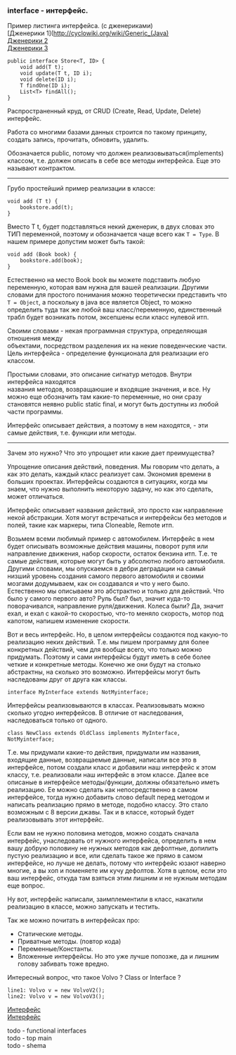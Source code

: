 ### interface - интерфейс.  

Пример листинга интерфейса. (с дженериками)  
[Дженерики 1](http://cyclowiki.org/wiki/Generic_(Java)  
[Дженерики 2](http://www.quizful.net/post/java-generics-tutorial)  
[Дженерики 3](http://developer.alexanderklimov.ru/android/java/generic.php)  

    public interface Store<T, ID> {  
        void add(T t);  
        void update(T t, ID i); 
        void delete(ID i);
        T findOne(ID i);
        List<T> findAll();
    }

Распространенный круд, от CRUD (Create, Read, Update, Delete) интерфейс.

Работа со многими базами данных строится по такому принципу,
создать запись, прочитать, обновить, удалить.  

Обозначается public, потому что должен реализовываться(implements) классом, т.е.
должен описать в себе все методы интерфейса. Еще это называют контрактом.

- - - 

Грубо простейший пример реализации в классе:

    void add (T t) {
        bookstore.add(t);
    }

Вместо T t, будет подставляться некий дженерик, в двух словах это ТИП переменной,
поэтому и обозначается чаще всего как `T = Type`.
В нашем примере допустим может быть такой:

    void add (Book book) {
        bookstore.add(book);
    }

Естественно на место Book book вы можете подставить любую переменную, которая вам
нужна для вашей реализации. Другими словами для простого понимания можно
теоретически представить что `T = Object`, а поскольку в java все является Object,
то можно определить туда так же любой ваш класс/переменную, единственный трабл
будет возникать потом, эксепшены если класс нулевой итп.

Своими словами - некая программная структура, определяющая отношения между  
объектами, посредством разделения их на некие поведенческие части.  
Цель интерфейса - определение функционала для реализации его классом.  

Простыми словами, это описание сигнатур методов. Внутри интерфейса находятся  
названия методов, возвращаюшие и входящие значения, и все. Ну можно еще обозначить
там какие-то переменные, но они сразу становятся неявно public static final,
и могут быть доступны из любой части программы.  

Интерфейс описывает действия, а поэтому в нем находятся, - эти самые действия,
т.е. функции или методы.  


- - -  

Зачем это нужно? Что это упрощает или какие дает преимущества?


Упрощение описания действий, поведения. Мы говорим что делать, а как это делать,
каждый класс реализует сам. Экономия времени в больших проектах. Интерфейсы
создаются в ситуациях, когда мы знаем, что нужно выполнить некоторую задачу, но
как это сделать, может отличаться.

Интерфейс описывает названия действий, это просто как направление некой абстракции.
Хотя могут встречаться и интерфейсы без методов и полей, такие как маркеры,
типа Cloneable, Remote итп.


Возьмем всеми любимый пример с автомобилем. Интерфейс в нем будет описывать
возможные действия машины, поворот руля или направление
движения, набор скорости, остаток бензина итп. Т.е. те самые действия,
которые могут быть у абсолютно любого автомобиля. Другими словами, мы
опускаемся в дебри деградации на самый низший уровень создания самого
первого автомобиля и своими мозгами додумываем, как он создавался и что у
него было. Естественно мы описываем это абстрактно и только для действий.
Что было у самого первого авто?
Руль был? был, значит куда-то поворачивался, направление руля/движения.
Колеса были? Да, значит ехал, и ехал с какой-то скоростью, что-то 
меняло скорость, мотор под капотом, напишем изменение скорости.

Вот и весь интерфейс. Но, в целом интерфейсы создаются под
какую-то реализацию неких действий. Т.е. мы пишем программу для более
конкретных действий, чем для вообще всего, что только можно придумать.
Поэтому и сами интерфейсы будут иметь в себе более четкие и конкретные
методы. Конечно же они будут на столько абстрактны, на сколько это
возможно. Интерфейсы могут быть наследованы друг от друга как классы.

    interface MyInterface extends NotMyinterface;

Интерфейсы реализовываются в классах. Реализовывать можно сколько
угодно интерфейсов. В отличие от наследования, наследоваться только от
одного.

    class NewClass extends OldClass implements MyInterface, NotMyinterface;

Т.е. мы придумали какие-то действия, придумали им названия, входящие данные,
возвращаемые данные, написали все это в интерфейсе, потом создали класс и
добавили наш интерфейс к этом классу, т.е. реализовали наш интерфейс в этом
классе. Далее все описаные в интерфейсе методы/функции, должны обязательно
иметь реализацию. Ее можно сделать как непосредственно в самом интерфейсе,
тогда нужно добавить слово default перед методом и написать реализацию
прямо в методе, подобно классу. Это стало возможным с 8 версии джавы. Так
и в классе, который будет реализовывать этот интерфейс.


Если вам не нужно половина методов, можно создать сначала интерфейс,
унаследовать от нужного интерфейса, определить в нем вашу добрую половину
не нужных методов как дефолтные, допилить пустую реализацию и все, или
сделать такое же прямо в самом  интерфейсе, но лучше не делать, потому что
интерфейс юзают наверно многие, а вы хоп и поменяете им кучу дефолтов. Хотя
в целом, если это ваш интерфейс, откуда там взяться этим лишним и не
нужным методам еще вопрос. 


Ну вот, интерфейс написали, заимплементили в класс, накатили реализацию в
классе, можно запускать и тестить.

Так же можно почитать в интерфейсах про:
- Статические методы.
- Приватные методы. (повтор кода)
- Переменные/Константы.
- Вложенные интерфейсы.
Но это уже лучше попозже, да и лишним голову забивать тоже вредно.

Интересный вопрос, что такое Volvo ? Class or Interface ?

    line1: Volvo v = new VolvoV2();  
    line2: Volvo v = new VolvoV3();  


[Интерфейс](https://metanit.com/java/tutorial/3.7.php)  
[Интерфейс](http://developer.alexanderklimov.ru/android/java/interface.php)  

todo - functional interfaces  
todo - top main  
todo - shema  
















